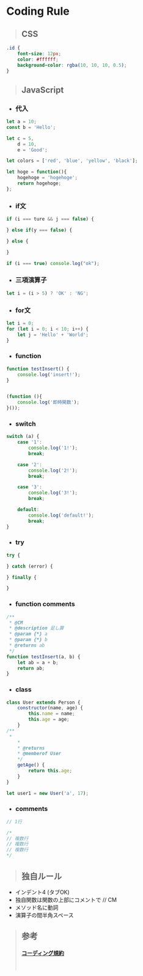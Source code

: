 # Coding Rule

> ## CSS

```css
.id {
    font-size: 12px;
    color: #ffffff;
    background-color: rgba(10, 10, 10, 0.5);
}
```

> ## JavaScript

- ### 代入
```javascript
let a = 10;
const b = 'Hello';

let c = 5,
    d = 10,
    e = 'Good';

let colors = ['red', 'blue', 'yellow', 'black'];

let hoge = function(){
    hogehoge = 'hogehoge';
    return hogehoge;
};
```

- ### if文
```javascript
if (i === ture && j === false) {

} else if(y === false) {

} else {

}

if (i === true) console.log("ok");
```

- ### 三項演算子
  
```javascript
let i = (i > 5) ? 'OK' : 'NG';
```

- ### for文
```javascript
let i = 0;
for (let i = 0; i < 10; i++) {
    let j = 'Hello' + 'World';
}
```

- ### function  
```javascript
function testInsert() {
    console.log('insert!');
}


(function (){
    console.log('即時関数');
}());

```
- ### switch
```javascript
switch (a) {
    case '1':
        console.log('1!');
        break;

    case '2':
        console.log('2!');
        break;

    case '3':
        console.log('3!');
        break;

    default:
        console.log('default!');
        break;
}
```

- ### try
  
```javascript
try {

} catch (error) {

} finally {

}

```

- ### function comments
```javascript
/**
 * @CM
 * @description 足し算
 * @param {*} a
 * @param {*} b
 * @returns ab
 */
function testInsert(a, b) {
    let ab = a + b;
    return ab;
}
```

- ### class
  
```javascript
class User extends Person {
    constructor(name, age) {
        this.name = name;
        this.age = age;
    }
/**
 *
    *
    * @returns
    * @memberof User
    */
    getAge() {
        return this.age;
    }
}

let user1 = new User('a', 17);

```

- ###  comments
```javascript
// 1行

/*
// 複数行
// 複数行
// 複数行
*/
```

> ## 独自ルール

- インデント4 (タブOK)
- 独自関数は関数の上部にコメントで // CM
- メソッド名に動詞
- 演算子の間半角スペース

> ## 参考
> 
> #### [コーディング規約](https://www.studio-umi.jp/blog/9/160)
> 
> <br>
